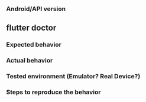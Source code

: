 ### Android/API version

## flutter doctor

### Expected behavior

### Actual behavior

### Tested environment (Emulator? Real Device?)

### Steps to reproduce the behavior
